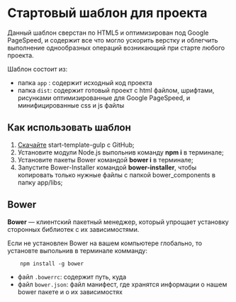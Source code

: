# Стартовый шаблон для проекта

Данный шаблон сверстан по HTML5 и оптимизирован под Google PageSpeed, и содержит все что могло ускорить верстку и облегчить выполнение однообразных операций возникающий при старте любого проекта.  


Шаблон состоит из: 

* папка `app` :  содержит исходный код проекта
* папка `dist`:  содержит готовый проект с html файлом, шрифтами, рисунками оптимизированные для Google PageSpeed, и минифицированные css и js файлы


## Как использовать шаблон

1. [Скачайте](https://github.com/nurbol-sarsenbayev/start-template-gulp/archive/master.zip) start-template-gulp с GitHub;
2. Установите модули Node.js выпольнив команду **npm i** в терминале;
3. Установите пакеты Bower командой **bower i** в терминале;
4. Запустите Bower-Installer командой **bower-installer**, чтобы копировать только нужные файлы с папкой bower_components в папку app/libs; 



## Bower

**Bower** — клиентский пакетный менеджер, который упрощает установку сторонных библиотек с их зависимостями.  

Если не установлен Bower на вашем компьютере глобально, то установте выпольнив в терминале комманду:
```npm
    npm install -g bower
```

* файл `.bowerrc`: содержит путь, куда 
* файл `bower.json`: файл манифест, где хранятся информации о нашем bower пакете и о их зависимостях 

